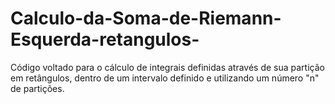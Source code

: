 # Calculo-da-Soma-de-Riemann-Esquerda-retangulos-
Código voltado para o cálculo de integrais definidas através de sua partição em retângulos, dentro de um intervalo definido e utilizando um número "n" de partições.
